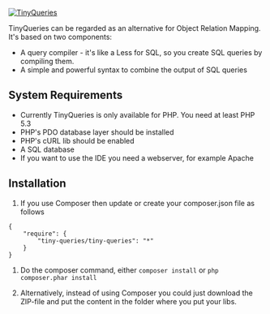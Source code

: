 [![TinyQueries](http://tinyqueries.com/css/images/tiny-queries-logo-large.png)](http://www.tinyqueries.com/)

TinyQueries can be regarded as an alternative for Object Relation Mapping. It's based on two components:
* A query compiler - it's like a Less for SQL, so you create SQL queries by compiling them.
* A simple and powerful syntax to combine the output of SQL queries

## System Requirements

* Currently TinyQueries is only available for PHP. You need at least PHP 5.3
* PHP's PDO database layer should be installed
* PHP's cURL lib should be enabled
* A SQL database
* If you want to use the IDE you need a webserver, for example Apache

## Installation

1. If you use Composer then update or create your composer.json file as follows

```
{
	"require": {
		"tiny-queries/tiny-queries": "*" 	
	}
}
```

1. Do the composer command, either ```composer install``` or ```php composer.phar install```

1. Alternatively, instead of using Composer you could just download the ZIP-file and put the content in the folder where you put your libs.



	